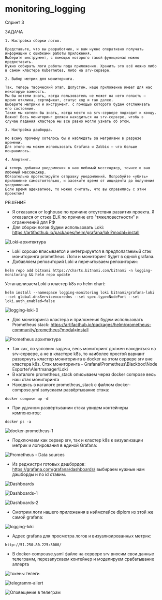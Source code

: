# monitoring_logging

Спринт 3

ЗАДАЧА

```
1. Настройка сборки логов.

Представьте, что вы разработчик, и вам нужно оперативно получать информацию с ошибками работы приложения.
Выберите инструмент, с помощью которого такой функционал можно предоставить. 
Нужно собирать логи работы пода приложения. Хранить это всё можно либо в самом кластере Kubernetes, либо на srv-сервере.

2. Выбор метрик для мониторинга.

Так, теперь творческий этап. Допустим, наше приложение имеет для нас некоторую важность. 
Мы бы хотели знать, когда пользователь не может на него попасть — время отклика, сертификат, статус код и так далее. 
Выберите метрики и инструмент, с помощью которого будем отслеживать его состояние.
Также мы хотели бы знать, когда место на srv-сервере подходит к концу.
Важно! Весь мониторинг должен находиться на srv-сервере, чтобы в случае падения кластера мы все равно могли узнать об этом.

3. Настройка дашборда.

Ко всему прочему хотелось бы и наблюдать за метриками в разрезе времени. 
Для этого мы можем использовать Grafana и Zabbix — что больше понравилось.

4. Алертинг.

А теперь добавим уведомления в наш любимый мессенджер, точнее в ваш любимый мессенджер. 
Обязательно протестируйте отправку уведомлений. Попробуйте «убить» приложение самостоятельно, и засеките время от инцидента до получения уведомления. 
Если время адекватное, то можно считать, что вы справились с этим проектом!
```

РЕШЕНИЕ

  - Я отказался от loghouse по причине отсутствия развития проекта. Я отказался от стэка ELK по причине его "тяжеловестности" и ограничений для РФ
  - Для сборки логов будем использовать Loki: https://artifacthub.io/packages/helm/grafana/loki?modal=install

![Loki-архитектура](https://github.com/MikhailRyzhkin/monitoring_logging/assets/69116076/62e4c632-d58e-48aa-be69-4ddbdd9f017f)

  - Loki хорошо вписывается и интегрируется в предполагаемый стэк мониторинга prometheus. Логи и мониторинг будет в одной grafana.
  - Добавляем репозиторий Loki и перечитываем репозитории:
  ```
  helm repo add bitnami https://charts.bitnami.com/bitnami -n logging-monitoring && helm repo update
  ```
  Устанавливаем Loki в кластер k8s из helm chart:
  ```
  helm install --namespace logging-monitoring loki bitnami/grafana-loki --set global.dnsService=coredns --set spec.type=NodePort --set loki.auth_enabled=false
  ```

![logging-loki-0](https://github.com/MikhailRyzhkin/monitoring_logging/assets/69116076/d22e5e8f-abc4-4ca2-b43d-7490a795a79f)

  - Для мониторинга кластера и приложения будем использовать Prometheus stack: https://artifacthub.io/packages/helm/prometheus-community/prometheus?modal=install

![Prometheus архитектура](https://github.com/MikhailRyzhkin/monitoring_logging/assets/69116076/52ce48c5-1263-44a2-88f4-6589cb38c39a)
  
  - Так как, по условию задачи, весь мониторинг должен находиться на srv-сервере, а не в кластере k8s, то наиболее простой вариант развернуть кластер мониторинга в docker на этом сервере srv вне кластера k8s. 
  Стэк мониторинга - Grafana\Prometheus\Blackbox\Node Exporter\Alertmanager\Loki
  - В каталоге prometheus_stack описываем через docker compose весь наш стэк мониторинга
  - Находясь в каталоге prometheus_stack с файлом docker-compose.yml запускаем развёртывание стэка:
  ```
  docker compose up -d 
  ```
  - При удачном развёртывании стэка увидем контейнеры компонентов:
  ```
  docker ps -a 
  ```

![docker-prometheus-1](https://github.com/MikhailRyzhkin/monitoring_logging/assets/69116076/704be404-011e-4bac-9509-830d2f8780e8)
  
  - Подключаем как сервер srv, так и кластер k8s к визуализации метрик и логирования в единой Grafana:

![Prometheus - Data sources](https://github.com/MikhailRyzhkin/monitoring_logging/assets/69116076/0ab25168-5d27-4bf8-870e-df4c2e6e0e10)

  - Из реджистри готовых дэшбордов: https://grafana.com/grafana/dashboards/ выбираем нужные нам дэшборды и по id ставим.

![Dashboards](https://github.com/MikhailRyzhkin/monitoring_logging/assets/69116076/6248ac33-d0d1-4a7a-9d11-c10ed2d004e8)

![Dashboards-1](https://github.com/MikhailRyzhkin/monitoring_logging/assets/69116076/1db8864c-3061-4826-8979-70429058c9d5)

![Dashboards-2](https://github.com/MikhailRyzhkin/monitoring_logging/assets/69116076/f62856f5-50a3-4f87-9919-60c1e876cc41)


  - Смотрим логи нашего приложения в нэймспейсе diplom из этой же самой grafana:

![logging-loki](https://github.com/MikhailRyzhkin/monitoring_logging/assets/69116076/e3299c1d-7882-4b9c-8cbf-8d425a2f2d04)


  - Адрес grafana для просмотра логов и визуализированных метрик:
  ```
  http://51.250.80.225:3000/
  ```
  - В docker-compouse.yaml файле на сервере srv вносим свои данные телеграмм, перезапускаем контейнер и моделируем срабатывание аллерта

![токены телеги](https://github.com/MikhailRyzhkin/monitoring_logging/assets/69116076/f58fe588-6c37-45ce-a74a-d0a9467b598f)

![telegramm-allert](https://github.com/MikhailRyzhkin/monitoring_logging/assets/69116076/72218f65-d511-46b0-955d-77eb18783f1a)

![Оповещение в телеграм](https://github.com/MikhailRyzhkin/monitoring_logging/assets/69116076/0334c554-4c17-45bd-be18-70a89af13a7d)











